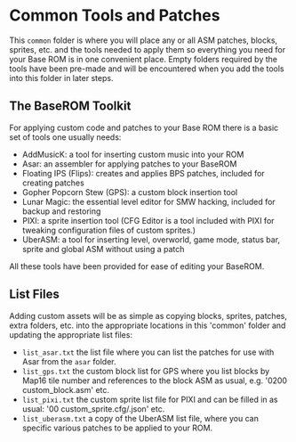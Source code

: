 # Common Tools and Patches

This `common` folder is where you will place any or all ASM patches, blocks, sprites, etc. and the tools needed to apply them so everything you need for your Base ROM is in one convenient place. Empty folders required by the tools have been pre-made and will be encountered when you add the tools into this folder in later steps.

## The BaseROM Toolkit

For applying custom code and patches to your Base ROM there is a basic set of tools one usually needs:

- AddMusicK: a tool for inserting custom music into your ROM
- Asar: an assembler for applying patches to your BaseROM
- Floating IPS (Flips): creates and applies BPS patches, included for creating patches
- Gopher Popcorn Stew (GPS): a custom block insertion tool
- Lunar Magic: the essential level editor for SMW hacking, included for backup and restoring
- PIXI: a sprite insertion tool (CFG Editor is a tool included with PIXI for tweaking configuration files of custom sprites.)
- UberASM: a tool for inserting level, overworld, game mode, status bar, sprite and global ASM without using a patch

All these tools have been provided for ease of editing your BaseROM.

## List Files

Adding custom assets will be as simple as copying blocks, sprites, patches, extra folders, etc. into the appropriate locations in this 'common' folder and updating the appropriate list files:

- `list_asar.txt` the list file where you can list the patches for use with Asar from the `asar` folder.
- `list_gps.txt` the custom block list for GPS where you list blocks by Map16 tile number and references to the block ASM as usual, e.g. '0200 custom_block.asm' etc.
- `list_pixi.txt` the custom sprite list file for PIXI and can be filled in as usual: '00 custom_sprite.cfg/.json' etc.
- `list_uberasm.txt` a copy of the UberASM list file, where you can specific various patches to be applied to your ROM. 
